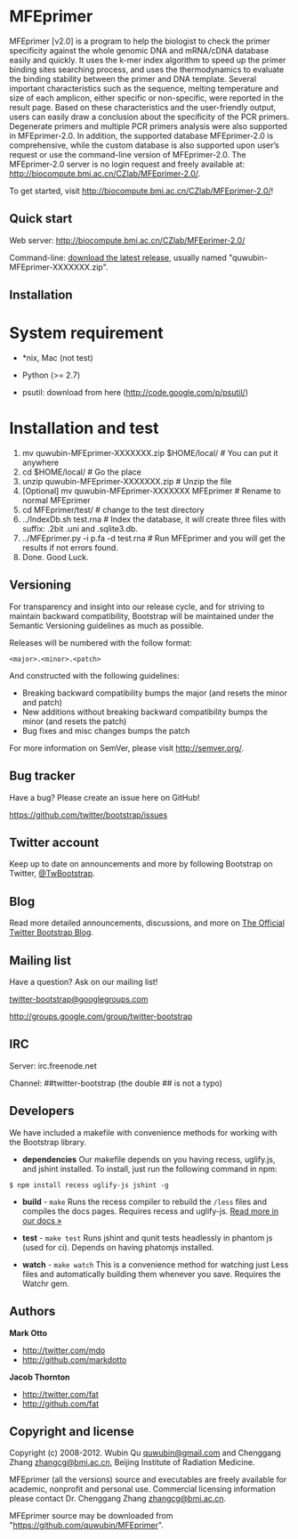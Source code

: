 MFEprimer
=================

MFEprimer [v2.0] is a program to help the biologist to check the primer specificity 
against the whole genomic DNA and mRNA/cDNA database easily and quickly. It uses the 
k-mer index algorithm to speed up the primer binding sites searching process, and 
uses the thermodynamics to evaluate the binding stability between the primer and DNA template.
Several important characteristics such as the sequence, melting temperature and 
size of each amplicon, either specific or non-specific, were reported in the result page. 
Based on these characteristics and the user-friendly output, users can easily draw a conclusion 
about the specificity of the PCR primers. Degenerate primers and multiple PCR primers analysis 
were also supported in MFEprimer-2.0. In addition, the supported database MFEprimer-2.0 is 
comprehensive, while the custom database is also supported upon user’s request or use the
command-line version of MFEprimer-2.0. The MFEprimer-2.0 server is no login request and 
freely available at: http://biocompute.bmi.ac.cn/CZlab/MFEprimer-2.0/.

To get started, visit http://biocompute.bmi.ac.cn/CZlab/MFEprimer-2.0/!



Quick start
-----------

Web server: http://biocompute.bmi.ac.cn/CZlab/MFEprimer-2.0/

Command-line: [download the latest release](https://github.com/quwubin/MFEprimer/zipball/master), 
usually named "quwubin-MFEprimer-XXXXXXX.zip".


Installation
-----------

# System requirement

  * *nix, Mac (not test)

  * Python (>= 2.7)

  * psutil: download from here (http://code.google.com/p/psutil/)

# Installation and test

  1. mv quwubin-MFEprimer-XXXXXXX.zip $HOME/local/   # You can put it anywhere
  2. cd $HOME/local/  # Go the place
  3. unzip quwubin-MFEprimer-XXXXXXX.zip  # Unzip the file
  4. [Optional] mv quwubin-MFEprimer-XXXXXXX MFEprimer  # Rename to normal MFEprimer
  5. cd MFEprimer/test/  # change to the test directory 
  6. ../IndexDb.sh test.rna   # Index the database, it will create three files with suffix: .2bit .uni and .sqlite3.db.
  7. ../MFEprimer.py -i p.fa -d test.rna   # Run MFEprimer and you will get the results if not errors found.
  8. Done. Good Luck.

Versioning
----------

For transparency and insight into our release cycle, and for striving to maintain backward compatibility, Bootstrap will be maintained under the Semantic Versioning guidelines as much as possible.

Releases will be numbered with the follow format:

`<major>.<minor>.<patch>`

And constructed with the following guidelines:

* Breaking backward compatibility bumps the major (and resets the minor and patch)
* New additions without breaking backward compatibility bumps the minor (and resets the patch)
* Bug fixes and misc changes bumps the patch

For more information on SemVer, please visit http://semver.org/.



Bug tracker
-----------

Have a bug? Please create an issue here on GitHub!

https://github.com/twitter/bootstrap/issues



Twitter account
---------------

Keep up to date on announcements and more by following Bootstrap on Twitter, [@TwBootstrap](http://twitter.com/TwBootstrap).



Blog
----

Read more detailed announcements, discussions, and more on [The Official Twitter Bootstrap Blog](http://blog.getbootstrap.com).



Mailing list
------------

Have a question? Ask on our mailing list!

twitter-bootstrap@googlegroups.com

http://groups.google.com/group/twitter-bootstrap



IRC
---

Server: irc.freenode.net

Channel: ##twitter-bootstrap (the double ## is not a typo)



Developers
----------

We have included a makefile with convenience methods for working with the Bootstrap library.

+ **dependencies**
Our makefile depends on you having recess, uglify.js, and jshint installed. To install, just run the following command in npm:

```
$ npm install recess uglify-js jshint -g
```

+ **build** - `make`
Runs the recess compiler to rebuild the `/less` files and compiles the docs pages. Requires recess and uglify-js. <a href="http://twitter.github.com/bootstrap/less.html#compiling">Read more in our docs &raquo;</a>

+ **test** - `make test`
Runs jshint and qunit tests headlessly in phantom js (used for ci). Depends on having phatomjs installed.

+ **watch** - `make watch`
This is a convenience method for watching just Less files and automatically building them whenever you save. Requires the Watchr gem.



Authors
-------

**Mark Otto**

+ http://twitter.com/mdo
+ http://github.com/markdotto

**Jacob Thornton**

+ http://twitter.com/fat
+ http://github.com/fat



Copyright and license
---------------------

Copyright (c) 2008-2012. Wubin Qu <quwubin@gmail.com> and 
Chenggang Zhang <zhangcg@bmi.ac.cn>, Beijing Institute of Radiation Medicine.

MFEprimer (all the versions) source and executables are freely available for academic, 
nonprofit and personal use. Commercial licensing information please contact 
Dr. Chenggang Zhang <zhangcg@bmi.ac.cn>.

MFEprimer source may be downloaded from "https://github.com/quwubin/MFEprimer".
